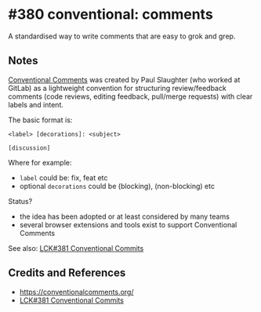 # #380 conventional: comments

A standardised way to write comments that are easy to grok and grep.

## Notes

[Conventional Comments](https://conventionalcomments.org/) was created by Paul Slaughter (who worked at GitLab) as a lightweight convention for structuring review/feedback comments (code reviews, editing feedback, pull/merge requests) with clear labels and intent.

The basic format is:

```text
<label> [decorations]: <subject>

[discussion]
```

Where for example:

* `label` could be: fix, feat etc
* optional  `decorations` could be (blocking), (non-blocking) etc

Status?

* the idea has been adopted or at least considered by many teams
* several browser extensions and tools exist to support Conventional Comments

See also: [LCK#381 Conventional Commits](../conventionalcommits/)

## Credits and References

* <https://conventionalcomments.org/>
* [LCK#381 Conventional Commits](../conventionalcommits/)
